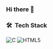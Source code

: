 ### Hi there 👋

<!--
** Gautam2605sharma/Gautam2605sharma** is a ✨ _special_ ✨ repository because its `README.md` (this file) appears on your GitHub profile.

Here are some ideas to get you started:

- 🔭 I’m currently working on my coding skills
- 🌱 I’m currently learning Web development 
- 💬 Ask me about your queries and i am ready to solve them 
- 📫 How to reach me: Gautam2605sharma@gmail.com
- ⚡ Fun fact: I want to be a child again 
-->
### 🛠 &nbsp;Tech Stack
![C](https://img.shields.io/badge/c-%2300599C.svg?style=for-the-badge&logo=c&logoColor=white)
![HTML5](https://img.shields.io/badge/html5-%23E34F26.svg?style=for-the-badge&logo=html5&logoColor=white)

